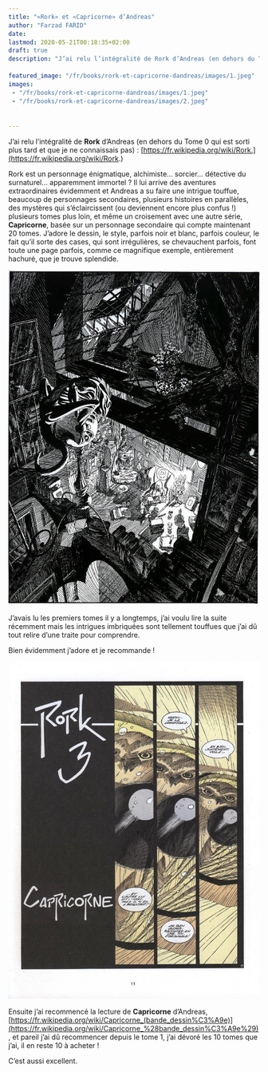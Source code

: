 ```yaml
---
title: "«Rork» et «Capricorne» d’Andreas"
author: "Farzad FARID"
date: 
lastmod: 2020-05-21T00:18:35+02:00
draft: true
description: "J’ai relu l’intégralité de Rork d’Andreas (en dehors du Tome 0 qui est sorti plus tard et que je ne connaissais pas) …"

featured_image: "/fr/books/rork-et-capricorne-dandreas/images/1.jpeg" 
images:
 - "/fr/books/rork-et-capricorne-dandreas/images/1.jpeg"
 - "/fr/books/rork-et-capricorne-dandreas/images/2.jpeg"


---
```


J’ai relu l’intégralité de **Rork** d’Andreas (en dehors du Tome 0 qui est sorti plus tard et que je ne connaissais pas) : [https://fr.wikipedia.org/wiki/Rork.](https://fr.wikipedia.org/wiki/Rork.) 

Rork est un personnage énigmatique, alchimiste… sorcier… détective du surnaturel… apparemment immortel ? Il lui arrive des aventures extraordinaires évidemment et Andreas a su faire une intrigue touffue, beaucoup de personnages secondaires, plusieurs histoires en parallèles, des mystères qui s’éclaircissent (ou deviennent encore plus confus !) plusieurs tomes plus loin, et même un croisement avec une autre série, **Capricorne**, basée sur un personnage secondaire qui compte maintenant 20 tomes. J’adore le dessin, le style, parfois noir et blanc, parfois couleur, le fait qu’il sorte des cases, qui sont irrégulières, se chevauchent parfois, font toute une page parfois, comme ce magnifique exemple, entièrement hachuré, que je trouve splendide.




![image](images/1.jpeg#layoutTextWidth)



J’avais lu les premiers tomes il y a longtemps, j’ai voulu lire la suite récemment mais les intrigues imbriquées sont tellement touffues que j’ai dû tout relire d’une traite pour comprendre.

Bien évidemment j’adore et je recommande !




![image](images/2.jpeg#layoutTextWidth)



Ensuite j’ai recommencé la lecture de **Capricorne** d’Andreas, [https://fr.wikipedia.org/wiki/Capricorne_(bande_dessin%C3%A9e)](https://fr.wikipedia.org/wiki/Capricorne_%28bande_dessin%C3%A9e%29), et pareil j’ai dû recommencer depuis le tome 1, j’ai dévoré les 10 tomes que j’ai, il en reste 10 à acheter !

C’est aussi excellent.
